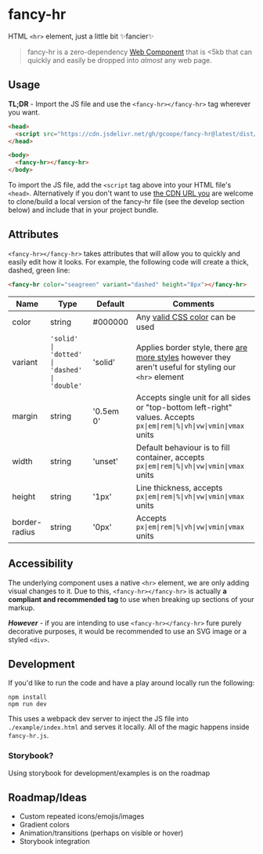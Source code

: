 # fancy-hr

HTML `<hr>` element, just a little bit :sparkles:fancier:sparkles:

> fancy-hr is a zero-dependency [Web Component](https://developer.mozilla.org/en-US/docs/Web/Web_Components) that is <5kb that can quickly and easily be dropped into _almost_ any web page.

## Usage

**TL;DR** - Import the JS file and use the `<fancy-hr></fancy-hr>` tag wherever you want.

```html
<head>
  <script src="https://cdn.jsdelivr.net/gh/gcoope/fancy-hr@latest/dist/fancy-hr.js"></script>
</head>

<body>
  <fancy-hr></fancy-hr>
</body>
```

To import the JS file, add the `<script` tag above into your HTML file's `<head>`. Alternatively if you don't want to use [the CDN URL you](https://cdn.jsdelivr.net/gh/gcoope/fancy-hr@latest/dist/fancy-hr.js) are welcome to clone/build a local version of the fancy-hr file (see the develop section below) and include that in your project bundle.

## Attributes

`<fancy-hr></fancy-hr>` takes attributes that will allow you to quickly and easily edit how it looks. For example, the following code will create a thick, dashed, green line:

```html
<fancy-hr color="seagreen" variant="dashed" height="8px"></fancy-hr>
```

| Name          | Type                                          | Default   | Comments                                                                                                                                                               |
| ------------- | --------------------------------------------- | --------- | ---------------------------------------------------------------------------------------------------------------------------------------------------------------------- |
| color         | string                                        | #000000   | Any [valid CSS color](https://developer.mozilla.org/en-US/docs/Web/CSS/color_value) can be used                                                                        |
| variant       | `'solid' \| 'dotted' \| 'dashed' \| 'double'` | 'solid'   | Applies border style, there [are more styles](https://developer.mozilla.org/en-US/docs/Web/CSS/border-style) however they aren't useful for styling our `<hr>` element |
| margin        | string                                        | '0.5em 0' | Accepts single unit for all sides or "top-bottom left-right" values. Accepts `px\|em\|rem\|%\|vh\|vw\|vmin\|vmax` units                                                |
| width         | string                                        | 'unset'   | Default behaviour is to fill container, accepts `px\|em\|rem\|%\|vh\|vw\|vmin\|vmax` units                                                                             |
| height        | string                                        | '1px'     | Line thickness, accepts `px\|em\|rem\|%\|vh\|vw\|vmin\|vmax` units                                                                                                     |
| border-radius | string                                        | '0px'     | Accepts `px\|em\|rem\|%\|vh\|vw\|vmin\|vmax` units                                                                                                                     |

## Accessibility

The underlying component uses a native `<hr>` element, we are only adding visual changes to it. Due to this, `<fancy-hr></fancy-hr>` is actually **a compliant and recommended tag** to use when breaking up sections of your markup.

_**However**_ - if you are intending to use `<fancy-hr></fancy-hr>` fure purely decorative purposes, it would be recommended to use an SVG image or a styled `<div>`.

## Development

If you'd like to run the code and have a play around locally run the following:

```
npm install
npm run dev
```

This uses a webpack dev server to inject the JS file into `./example/index.html` and serves it locally. All of the magic happens inside `fancy-hr.js`.

### Storybook?

Using storybook for development/examples is on the roadmap

## Roadmap/Ideas

- Custom repeated icons/emojis/images
- Gradient colors
- Animation/transitions (perhaps on visible or hover)
- Storybook integration
